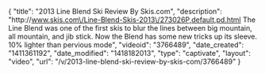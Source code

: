 {
    "title": "2013 Line Blend Ski Review By Skis.com",
    "description": "http:\/\/www.skis.com\/Line-Blend-Skis-2013\/273026P,default,pd.html  The Line Blend was one of the first skis to blur the lines between big mountain, all mountain, and jib stick. Now the Blend has some new tricks up its sleeve. 10% lighter than pervious mode",
    "videoid": "3766489",
    "date_created": "1411361192",
    "date_modified": "1418182013",
    "type": "captivate",
    "layout": "video",
    "url": "\/v\/2013-line-blend-ski-review-by-skis-com\/3766489"
}